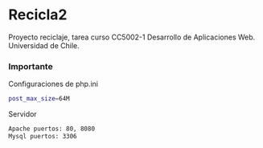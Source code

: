 # Recicla2

Proyecto reciclaje, tarea curso CC5002-1 Desarrollo de Aplicaciones Web. Universidad de Chile.

### Importante

Configuraciones de php.ini
```bash
post_max_size=64M
```

Servidor
```bash
Apache puertos: 80, 8080
Mysql puertos: 3306
```